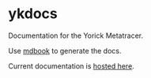 # ykdocs

Documentation for the Yorick Metatracer.

Use [mdbook](https://crates.io/crates/mdbook) to generate the docs.

Current documentation is [hosted here](https://ykjit.github.io/ykdocs/).

